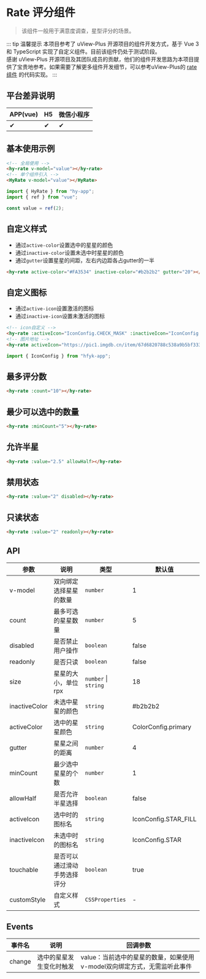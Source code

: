 # Rate 评分组件
> 该组件一般用于满意度调查，星型评分的场景。

::: tip 温馨提示
本项目参考了 uView-Plus 开源项目的组件开发方式，基于 Vue 3 和 TypeScript 实现了自定义组件。目前该组件仍处于测试阶段。<br>
感谢 uView-Plus 开源项目及其团队成员的贡献，他们的组件开发思路为本项目提供了宝贵地参考。如果需要了解更多组件开发细节，可以参考uView-Plus的 [rate组件](https://uiadmin.net/uview-plus/components/rate.html) 的代码实现。
:::

## 平台差异说明

| APP(vue) | H5 | 微信小程序 |
|----------|----|-------|
| ✔        | ✔  | ✔     |

## 基本使用示例

```html
<!-- 全局使用 -->
<hy-rate v-model="value"></hy-rate>
<!-- 单个组件引入 -->
<HyRate v-model="value"></HyRate>
```
```ts
import { HyRate } from "hy-app";
import { ref } from "vue";

const value = ref(2);
```

## 自定义样式
- 通过`active-color`设置选中的星星的颜色
- 通过`inactive-color`设置未选中时星星的颜色
- 通过`gutter`设置星星的间距，左右内边距各占gutter的一半
```html
<hy-rate active-color="#FA3534" inactive-color="#b2b2b2" gutter="20"></hy-rate>
```

## 自定义图标
- 通过`active-icon`设置激活的图标
- 通过`inactive-icon`设置未激活的图标
```html
<!-- icon自定义 -->
<hy-rate :activeIcon="IconConfig.CHECK_MASK" :inactiveIcon="IconConfig.CHECK_MASK"></hy-rate>
<!-- 图片地址 -->
<hy-rate activeIcon="https://pic1.imgdb.cn/item/67d6820788c538a9b5bf333a.png" :inactiveIcon="https://pic1.imgdb.cn/item/67d6820788c538a9b5bf333b.png"></hy-rate>
```
```javascript
import { IconConfig } from "hfyk-app";
```

## 最多评分数
```html
<hy-rate :count="10"></hy-rate>
```

## 最少可以选中的数量
```html
<hy-rate :minCount="5"></hy-rate>
```

## 允许半星
```html
<hy-rate :value="2.5" allowHalf></hy-rate>
```

## 禁用状态
```html
<hy-rate :value="2" disabled></hy-rate>
```

## 只读状态
```html
<hy-rate :value="2" readonly></hy-rate>
```

## API

| 参数            | 说明             | 类型                   | 默认值                  |
|---------------|----------------|----------------------|----------------------|
| v-model       | 双向绑定选择星星的数量    | `number`             | 1                    |
| count         | 最多可选的星星数量      | `number`             | 5                    |
| disabled      | 是否禁止用户操作       | `boolean`            | false                |
| readonly      | 是否只读           | `boolean`            | false                |
| size          | 星星的大小，单位rpx    | `number` \| `string` | 18                   |
| inactiveColor | 未选中星星的颜色       | `string`             | #b2b2b2              |
| activeColor   | 选中的星星颜色        | `string`             | ColorConfig.primary  |
| gutter        | 星星之间的距离        | `number`             | 4                    |
| minCount      | 最少选中星星的个数      | `number`             | 1                    |
| allowHalf     | 是否允许半星选择       | `boolean`            | false                |
| activeIcon    | 选中时的图标名        | `string`             | IconConfig.STAR_FILL |
| inactiveIcon  | 未选中时的图标名       | `string`             | IconConfig.STAR      |
| touchable     | 是否可以通过滑动手势选择评分 | `boolean`            | true                 |
| customStyle   | 自定义样式          | `CSSProperties`      | -                    |

## Events

| 事件名    | 说明           | 回调参数                                       |
|--------|--------------|--------------------------------------------|
| change | 选中的星星发生变化时触发 | value：当前选中的星星的数量，如果使用v-model双向绑定方式，无需监听此事件 |
